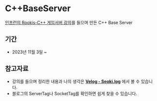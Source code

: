 # C++BaseServer
[인프런의 Rookis-C++ 게임서버 강의](https://www.inflearn.com/course/%EC%96%B8%EB%A6%AC%EC%96%BC-3d-mmorpg-4/dashboard)를 들으며 만든 C++ Base Server

## 기간
* 2023년 11월 3일 ~ 

## 참고자료
* 강의를 들으며 정리한 내용과 나의 생각은 **[Velog - Seoki.log](https://velog.io/@pkoi5088)** 에서 볼 수 있습니다.
* 블로그의 ServerTag나 SocketTag를 확인하면 쉽게 찾을 수 있습니다.
